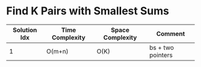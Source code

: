 # Find K Pairs with Smallest Sums

| Solution Idx | Time Complexity | Space Complexity | Comment           |
| ------------ | --------------- | ---------------- | ----------------- |
| 1            | O(m+n)          | O(K)             | bs + two pointers |
